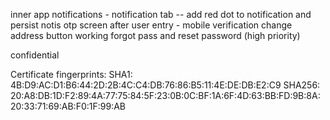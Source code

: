inner app notifications - notification tab -- add red dot to notification and persist notis 
otp screen after user entry - mobile verification
change address button working
forgot pass and reset password (high priority)



confidential

Certificate fingerprints:
         SHA1: 4B:D9:AC:D1:B6:44:2D:2B:4C:C4:DB:76:86:B5:11:4E:DE:DB:E2:C9
         SHA256: 20:A8:DB:1D:F2:89:4A:77:75:84:5F:23:0B:0C:BF:1A:6F:4D:63:BB:FD:9B:8A:20:33:71:69:AB:F0:1F:99:AB